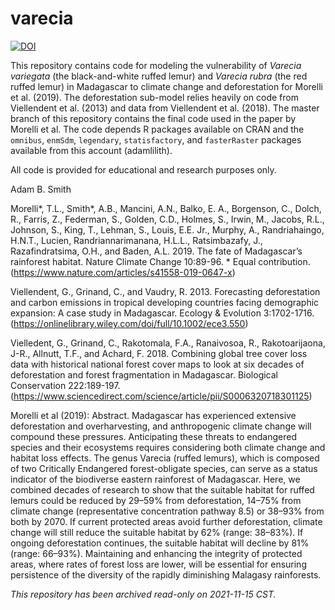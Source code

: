 # varecia

<!-- badges: start -->
[![DOI](https://img.shields.io/badge/Nature_Climate_Change-10.1038%s41558-019-0647-x-orange)](https://doi.org/10.1038/s41558-019-0647-x)
<!-- badges: end -->

This repository contains code for modeling the vulnerability of *Varecia variegata* (the black-and-white ruffed lemur) and *Varecia rubra* (the red ruffed lemur) in Madagascar to climate change and deforestation for Morelli et al. (2019). The deforestation sub-model relies heavily on code from Viellendent et al. (2013) and data from Viellendent et al. (2018). The master branch of this repository contains the final code used in the paper by Morelli et al. The code depends R packages available on CRAN and the `omnibus`, `enmSdm`, `legendary`, `statisfactory`, and `fasterRaster` packages available from this account (adamlilith). 

All code is provided for educational and research purposes only.

Adam B. Smith

Morelli*, T.L., Smith*, A.B., Mancini, A.N., Balko, E. A., Borgenson, C., Dolch, R., Farris, Z., Federman, S., Golden, C.D., Holmes, S., Irwin, M., Jacobs, R.L., Johnson, S., King, T., Lehman, S., Louis, E.E. Jr., Murphy, A., Randriahaingo, H.N.T., Lucien, Randriannarimanana, H.L.L., Ratsimbazafy, J., Razafindratsima, O.H., and Baden, A.L. 2019. The fate of Madagascar’s rainforest habitat. Nature Climate Change 10:89-96. * Equal contribution. (https://www.nature.com/articles/s41558-019-0647-x)

Viellendent, G., Grinand, C., and Vaudry, R. 2013. Forecasting deforestation and carbon emissions in tropical developing countries facing demographic expansion: A case study in Madagascar. Ecology & Evolution 3:1702-1716. (https://onlinelibrary.wiley.com/doi/full/10.1002/ece3.550)

Vielledent, G., Grinand, C., Rakotomala, F.A., Ranaivosoa, R., Rakotoarijaona, J-R., Allnutt, T.F., and Achard, F. 2018. Combining global tree cover loss data with historical national forest cover maps to look at six decades of deforestation and forest fragmentation in Madagascar. Biological Conservation 222:189-197. (https://www.sciencedirect.com/science/article/pii/S0006320718301125)


Morelli et al (2019): Abstract. Madagascar has experienced extensive deforestation and overharvesting, and anthropogenic climate change will compound these pressures. Anticipating these threats to endangered species and their ecosystems requires considering both climate change and habitat loss effects. The genus Varecia (ruffed lemurs), which is composed of two Critically Endangered forest-obligate species, can serve as a status indicator of the biodiverse eastern rainforest of Madagascar. Here, we combined decades of research to show that the suitable habitat for ruffed lemurs could be reduced by 29–59% from deforestation, 14–75% from climate change (representative concentration pathway 8.5) or 38–93% from both by 2070. If current protected areas avoid further deforestation, climate change will still reduce the suitable habitat by 62% (range: 38–83%). If ongoing deforestation continues, the suitable habitat will decline by 81% (range: 66–93%). Maintaining and enhancing the integrity of protected areas, where rates of forest loss are lower, will be essential for ensuring persistence of the diversity of the rapidly diminishing Malagasy rainforests.

*This repository has been archived read-only on 2021-11-15 CST.*
